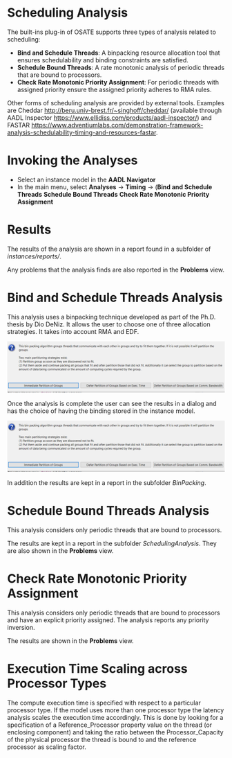 <!--
Copyright (c) 2004-2023 Carnegie Mellon University and others. (see Contributors file). 
All Rights Reserved.

NO WARRANTY. ALL MATERIAL IS FURNISHED ON AN "AS-IS" BASIS. CARNEGIE MELLON UNIVERSITY MAKES NO WARRANTIES OF ANY
KIND, EITHER EXPRESSED OR IMPLIED, AS TO ANY MATTER INCLUDING, BUT NOT LIMITED TO, WARRANTY OF FITNESS FOR PURPOSE
OR MERCHANTABILITY, EXCLUSIVITY, OR RESULTS OBTAINED FROM USE OF THE MATERIAL. CARNEGIE MELLON UNIVERSITY DOES NOT
MAKE ANY WARRANTY OF ANY KIND WITH RESPECT TO FREEDOM FROM PATENT, TRADEMARK, OR COPYRIGHT INFRINGEMENT.

This program and the accompanying materials are made available under the terms of the Eclipse Public License 2.0
which is available at https://www.eclipse.org/legal/epl-2.0/
SPDX-License-Identifier: EPL-2.0

Created, in part, with funding and support from the United States Government. (see Acknowledgments file).

This program includes and/or can make use of certain third party source code, object code, documentation and other
files ("Third Party Software"). The Third Party Software that is used by this program is dependent upon your system
configuration. By using this program, You agree to comply with any and all relevant Third Party Software terms and
conditions contained in any such Third Party Software or separate license file distributed with such Third Party
Software. The parties who own the Third Party Software ("Third Party Licensors") are intended third party benefici-
aries to this license with respect to the terms applicable to their Third Party Software. Third Party Software li-
censes only apply to the Third Party Software and not any other portion of this program or this program as a whole.
-->
# Scheduling Analysis
The built-ins plug-in of OSATE supports three types of analysis related to scheduling:

* **Bind and Schedule Threads**: A binpacking resource allocation tool that ensures schedulability and binding constraints are satisfied. 
* **Schedule Bound Threads**: A rate monotonic analysis of periodic threads that are bound to processors.
* **Check Rate Monotonic Priority Assignment**: For periodic threads with assigned priority ensure the assigned priority adheres to RMA rules.

Other forms of scheduling analysis are provided by external tools. Examples are Cheddar <http://beru.univ-brest.fr/~singhoff/cheddar/> (available through AADL Inspector <https://www.ellidiss.com/products/aadl-inspector/>) and FASTAR <https://www.adventiumlabs.com/demonstration-framework-analysis-schedulability-timing-and-resources-fastar>.

# Invoking the Analyses
 * Select an instance model in the **AADL Navigator**
 * In the main menu, select **Analyses** -> **Timing** -> (**Bind and Schedule Threads** **Schedule Bound Threads** **Check Rate Monotonic Priority Assignment** 

# Results

The results of the analysis are shown in a report found in a subfolder of *instances/reports/*.

Any problems that the analysis finds are also reported in the **Problems** view.

# Bind and Schedule Threads Analysis

This analysis uses a binpacking technique developed as part of the Ph.D. thesis by Dio DeNiz. It allows the user to choose one of three allocation strategies. It takes into account RMA and EDF.

![Binpack](images/Binpacker.png)

Once the analysis is complete the user can see the results in a dialog and has the choice of having the binding stored in the instance model.

![Binpack](images/Binpacker.png)

In addition the results are kept in a report in the subfolder *BinPacking*. 

# Schedule Bound Threads Analysis

This analysis considers only periodic threads that are bound to processors.

The results are kept in a report in the subfolder *SchedulingAnalysis*. They are also shown in the **Problems** view.


# Check Rate Monotonic Priority Assignment

This analysis considers only periodic threads that are bound to processors and have an explicit priority assigned. The analysis reports any priority inversion. 

The results are shown in the **Problems** view.

# Execution Time Scaling across Processor Types
  
The compute execution time is specified with respect to a particular processor type. 
If the model uses more than one processor type the latency analysis scales the execution time accordingly.
This is done by looking for a specification of a Reference_Processor property value on the thread (or enclosing component) 
and taking the ratio between the Processor_Capacity of the physical processor the thread is bound to and the reference processor 
as scaling factor.

